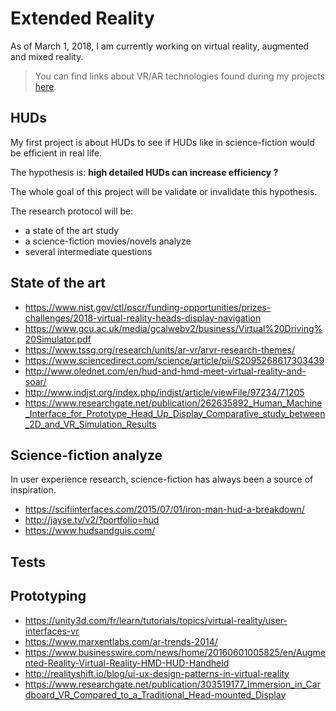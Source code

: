 # Extended Reality

As of March 1, 2018, I am currently working on virtual reality, augmented and mixed reality.

> You can find links about VR/AR technologies found during my projects [here](technologies.md).

## HUDs

My first project is about HUDs to see if HUDs like in science-fiction would be efficient in real life.

The hypothesis is: **high detailed HUDs can increase efficiency ?**

The whole goal of this project will be validate or invalidate this hypothesis.

The research protocol will be:

* a state of the art study
* a science-fiction movies/novels analyze
* several intermediate questions

## State of the art

* https://www.nist.gov/ctl/pscr/funding-opportunities/prizes-challenges/2018-virtual-reality-heads-display-navigation
* https://www.gcu.ac.uk/media/gcalwebv2/business/Virtual%20Driving%20Simulator.pdf
* https://www.tssg.org/research/units/ar-vr/arvr-research-themes/
* https://www.sciencedirect.com/science/article/pii/S2095268617303439
* http://www.olednet.com/en/hud-and-hmd-meet-virtual-reality-and-soar/
* http://www.indjst.org/index.php/indjst/article/viewFile/97234/71205
* https://www.researchgate.net/publication/262635892_Human_Machine_Interface_for_Prototype_Head_Up_Display_Comparative_study_between_2D_and_VR_Simulation_Results
## Science-fiction analyze

In user experience research, science-fiction has always been a source of inspiration.


* https://scifiinterfaces.com/2015/07/01/iron-man-hud-a-breakdown/
* http://jayse.tv/v2/?portfolio=hud
* https://www.hudsandguis.com/


## Tests

## Prototyping

* https://unity3d.com/fr/learn/tutorials/topics/virtual-reality/user-interfaces-vr
* https://www.marxentlabs.com/ar-trends-2014/
* https://www.businesswire.com/news/home/20160601005825/en/Augmented-Reality-Virtual-Reality-HMD-HUD-Handheld
* http://realityshift.io/blog/ui-ux-design-patterns-in-virtual-reality
* https://www.researchgate.net/publication/303519177_Immersion_in_Cardboard_VR_Compared_to_a_Traditional_Head-mounted_Display
